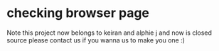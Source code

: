 # checking browser page
Note this project now belongs to keiran and alphie j and now is closed source please contact us if you wanna us to make you one :)
